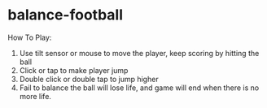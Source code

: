 # balance-football

How To Play:
1. Use tilt sensor or mouse to move the player, keep scoring by hitting the ball
2. Click or tap to make player jump
3. Double click or double tap to jump higher
4. Fail to balance the ball will lose life, and game will end when there is no more life.
